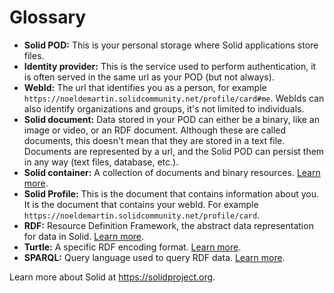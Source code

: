 # Glossary

- **Solid POD:** This is your personal storage where Solid applications store files.
- **Identity provider:** This is the service used to perform authentication, it is often served in the same url as your POD (but not always).
- **WebId:** The url that identifies you as a person, for example `https://noeldemartin.solidcommunity.net/profile/card#me`. WebIds can also identify organizations and groups, it's not limited to individuals.
- **Solid document:** Data stored in your POD can either be a binary, like an image or video, or an RDF document. Although these are called documents, this doesn't mean that they are stored in a text file. Documents are represented by a url, and the Solid POD can persist them in any way (text files, database, etc.).
- **Solid container:** A collection of documents and binary resources. [Learn more](https://www.w3.org/TR/ldp-primer/).
- **Solid Profile:** This is the document that contains information about you. It is the document that contains your webId. For example `https://noeldemartin.solidcommunity.net/profile/card`.
- **RDF:** Resource Definition Framework, the abstract data representation for data in Solid. [Learn more](https://www.w3.org/TR/rdf11-concepts/).
- **Turtle:** A specific RDF encoding format. [Learn more](https://www.w3.org/TR/turtle/).
- **SPARQL:** Query language used to query RDF data. [Learn more](https://www.w3.org/TR/sparql11-query/).

Learn more about Solid at https://solidproject.org.
